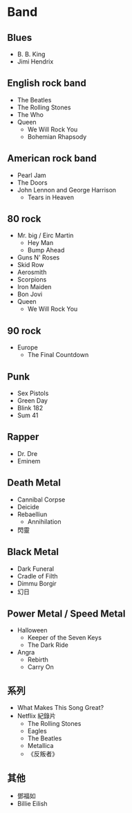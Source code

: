 # Band

## Blues
* B. B. King
* Jimi Hendrix

## English rock band
* The Beatles
* The Rolling Stones
* The Who
* Queen
  * We Will Rock You
  * Bohemian Rhapsody

## American rock band
* Pearl Jam 
* The Doors
* John Lennon and George Harrison
  * Tears in Heaven

## 80 rock
* Mr. big / Eirc Martin  
  * Hey Man
  * Bump Ahead
* Guns N' Roses
* Skid Row
* Aerosmith
* Scorpions 
* Iron Maiden
* Bon Jovi
* Queen
  * We Will Rock You

## 90 rock
* Europe
  * The Final Countdown

## Punk 
* Sex Pistols
* Green Day
* Blink 182
* Sum 41

## Rapper
* Dr. Dre
* Eminem

## Death Metal
* Cannibal Corpse
* Deicide
* Rebaelliun
  * Annihilation
* 閃靈

## Black Metal
* Dark Funeral
* Cradle of Filth
* Dimmu Borgir
* 幻日

## Power Metal / Speed Metal
* Halloween
  * Keeper of the Seven Keys
  * The Dark Ride 
* Angra
  * Rebirth
  * Carry On

## 系列
* What Makes This Song Great?
* Netflix 紀錄片
	* The Rolling Stones
	* Eagles
	* The Beatles
	* Metallica
	* 《反叛者》

## 其他
* 鄧福如 
* Billie Eilish

